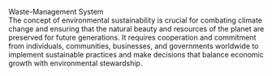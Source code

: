 Waste-Management System <br> The concept of environmental sustainability is crucial for combating climate change and ensuring that the natural beauty and resources of the planet are preserved for future generations. It requires cooperation and commitment from individuals, communities, businesses, and governments worldwide to implement sustainable practices and make decisions that balance economic growth with environmental stewardship.

